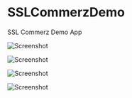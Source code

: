 # SSLCommerzDemo
SSL Commerz Demo App 

![Screenshot](https://github.com/fida1989/RestaurantDemoApp/blob/master/Screenshot1.png)

![Screenshot](https://github.com/fida1989/RestaurantDemoApp/blob/master/Screenshot2.png)

![Screenshot](https://github.com/fida1989/RestaurantDemoApp/blob/master/Screenshot3.png)

![Screenshot](https://github.com/fida1989/RestaurantDemoApp/blob/master/Screenshot4.png)
